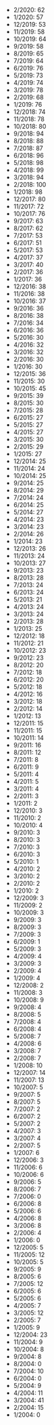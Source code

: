 *  2/2020: 62
*  1/2020: 57
*  12/2019: 53
*  11/2019: 58
*  10/2019: 64
*  9/2019: 58
*  8/2019: 65
*  7/2019: 64
*  6/2019: 76
*  5/2019: 73
*  4/2019: 74
*  3/2019: 78
*  2/2019: 68
*  1/2019: 76
*  12/2018: 74
*  11/2018: 78
*  10/2018: 80
*  9/2018: 94
*  8/2018: 88
*  7/2018: 87
*  6/2018: 96
*  5/2018: 98
*  4/2018: 99
*  3/2018: 94
*  2/2018: 100
*  1/2018: 98
*  12/2017: 80
*  11/2017: 72
*  10/2017: 76
*  9/2017: 63
*  8/2017: 62
*  7/2017: 53
*  6/2017: 51
*  5/2017: 53
*  4/2017: 37
*  3/2017: 40
*  2/2017: 36
*  1/2017: 36
*  12/2016: 38
*  11/2016: 38
*  10/2016: 37
*  9/2016: 36
*  8/2016: 38
*  7/2016: 34
*  6/2016: 36
*  5/2016: 30
*  4/2016: 32
*  3/2016: 32
*  2/2016: 30
*  1/2016: 30
*  12/2015: 36
*  11/2015: 30
*  10/2015: 45
*  9/2015: 39
*  8/2015: 30
*  7/2015: 28
*  6/2015: 27
*  5/2015: 27
*  4/2015: 27
*  3/2015: 30
*  2/2015: 29
*  1/2015: 27
*  12/2014: 25
*  11/2014: 24
*  10/2014: 25
*  9/2014: 25
*  8/2014: 29
*  7/2014: 24
*  6/2014: 25
*  5/2014: 27
*  4/2014: 23
*  3/2014: 23
*  2/2014: 26
*  1/2014: 23
*  12/2013: 26
*  11/2013: 24
*  10/2013: 27
*  9/2013: 23
*  8/2013: 28
*  7/2013: 24
*  6/2013: 24
*  5/2013: 21
*  4/2013: 24
*  3/2013: 24
*  2/2013: 28
*  1/2013: 25
*  12/2012: 18
*  11/2012: 21
*  10/2012: 23
*  9/2012: 23
*  8/2012: 20
*  7/2012: 18
*  6/2012: 20
*  5/2012: 18
*  4/2012: 16
*  3/2012: 18
*  2/2012: 14
*  1/2012: 13
*  12/2011: 15
*  11/2011: 15
*  10/2011: 14
*  9/2011: 16
*  8/2011: 12
*  7/2011: 8
*  6/2011: 9
*  5/2011: 4
*  4/2011: 5
*  3/2011: 4
*  2/2011: 3
*  1/2011: 2
*  12/2010: 3
*  11/2010: 2
*  10/2010: 4
*  9/2010: 3
*  8/2010: 3
*  7/2010: 3
*  6/2010: 3
*  5/2010: 1
*  4/2010: 2
*  3/2010: 2
*  2/2010: 2
*  1/2010: 2
*  12/2009: 3
*  11/2009: 2
*  10/2009: 3
*  9/2009: 3
*  8/2009: 3
*  7/2009: 3
*  6/2009: 1
*  5/2009: 3
*  4/2009: 4
*  3/2009: 3
*  2/2009: 4
*  1/2009: 4
*  12/2008: 2
*  11/2008: 3
*  10/2008: 9
*  9/2008: 4
*  8/2008: 5
*  7/2008: 4
*  6/2008: 4
*  5/2008: 7
*  4/2008: 6
*  3/2008: 7
*  2/2008: 7
*  1/2008: 10
*  12/2007: 14
*  11/2007: 13
*  10/2007: 5
*  9/2007: 5
*  8/2007: 5
*  7/2007: 2
*  6/2007: 2
*  5/2007: 2
*  4/2007: 3
*  3/2007: 4
*  2/2007: 5
*  1/2007: 6
*  12/2006: 3
*  11/2006: 6
*  10/2006: 6
*  9/2006: 5
*  8/2006: 7
*  7/2006: 0
*  6/2006: 8
*  5/2006: 6
*  4/2006: 8
*  3/2006: 8
*  2/2006: 4
*  1/2006: 0
*  12/2005: 5
*  11/2005: 12
*  10/2005: 5
*  9/2005: 9
*  8/2005: 6
*  7/2005: 12
*  6/2005: 6
*  5/2005: 6
*  4/2005: 7
*  3/2005: 12
*  2/2005: 7
*  1/2005: 9
*  12/2004: 23
*  11/2004: 9
*  10/2004: 8
*  9/2004: 8
*  8/2004: 0
*  7/2004: 10
*  6/2004: 0
*  5/2004: 9
*  4/2004: 11
*  3/2004: 41
*  2/2004: 15
*  1/2004: 0